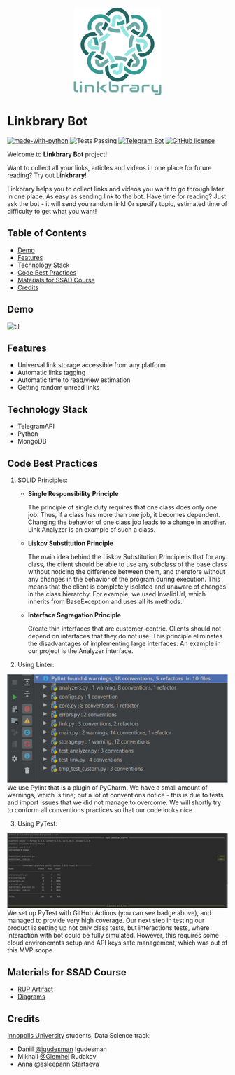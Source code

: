 <p align="center">
  <img src="https://github.com/igudesman/linkbrary/blob/master/logos/linkbrary_logo_with_text.png" />
</p>

# Linkbrary Bot #
[![made-with-python](https://img.shields.io/badge/Made%20with-Python-1f425f.svg)](https://www.python.org/)
![Tests Passing](https://github.com/igudesman/linkbrary/actions/workflows/test-github-actions.yml/badge.svg)
[![Telegram Bot](https://img.shields.io/badge/bot-%20%20on%20Telegram-2ba2d9.svg)](https://t.me/linkbrary_bot)
[![GitHub license](https://img.shields.io/github/license/Naereen/StrapDown.js.svg)](https://github.com/Naereen/StrapDown.js/blob/master/LICENSE)

Welcome to **Linkbrary Bot** project!

Want to collect all your links, articles and videos in one place for future reading? Try out **Linkbrary**!

Linkbrary helps you to collect links and videos you want to go through later in one place. As easy as sending link to the bot.
Have time for reading? Just ask the bot - it will send you random link! Or specify topic, estimated time of difficulty to get what you want!

## Table of Contents
* [Demo](#demo)
* [Features](#features)
* [Technology Stack](#technology-stack)
* [Code Best Practices](#code-best-practices)
* [Materials for SSAD Course](#materials-for-ssad-course)
* [Credits](#credits)

## Demo <a name="demo"></a>
![til](https://github.com/igudesman/linkbrary/blob/master/demo/demoLinkbrary.gif)

## Features <a name="features"></a>
* Universal link storage accessible from any platform
* Automatic links tagging
* Automatic time to read/view estimation
* Getting random unread links

## Technology Stack <a name="technology-stack"></a>
* TelegramAPI
* Python
* MongoDB

## Code Best Practices <a name="code-best-practices"></a>
1. SOLID Principles:
    * **Single Responsibility Principle**
    
      The principle of single duty requires that one class does only one job. Thus, if a class has more than one job, it becomes dependent. Changing the behavior of one class job leads to a change in another. Link Analyzer is an example of such a class.
    * **Liskov Substitution Principle**
    
      The main idea behind the Liskov Substitution Principle is that for any class, the client should be able to use any subclass of the base class without noticing the        difference between them, and therefore without any changes in the behavior of the program during execution. This means that the client is completely isolated and unaware of  changes in the class hierarchy. For example, we used InvalidUrl, which inherits from BaseException and uses all its methods.
    * **Interface Segregation Principle**
    
      Create thin interfaces that are customer-centric. Clients should not depend on interfaces that they do not use. This principle eliminates the disadvantages of implementing   large interfaces. An example in our project is the Analyzer interface.

2. Using Linter:
<img src="https://github.com/igudesman/linkbrary/blob/master/demo/pylint.png" />
We use Pylint that is a plugin of PyCharm. We have a small amount of warnings, which is fine; but a lot of conventions notice - this is due to tests and import issues that we did not manage to overcome. We will shortly try to conform all conventions practices so that our code looks nice.

3. Using PyTest:
<img src="https://github.com/igudesman/linkbrary/blob/master/demo/pytest-coverage.png" />
We set up PyTest with GitHub Actions (you can see badge above), and managed to provide very high coverage. Our next step in testing our product is setting up not only class tests, but interactions tests, where interaction with bot could be fully simulated. However, this requires some cloud environemnts setup and API keys safe management, which was out of this MVP scope.

## Materials for SSAD Course <a name="materials-for-ssad-course"></a>
* [RUP Artifact](https://docs.google.com/document/d/1NvzGc7YgpdCWJnEomHVriLlVA9wztOa5/edit?usp=sharing&ouid=106934281615236387751&rtpof=true&sd=true)
* [Diagrams](https://github.com/igudesman/linkbrary/blob/master/diagrams)

## Credits <a name="credits"></a>
[Innopolis University](https://innopolis.university/en/) students, Data Science track:
* Daniil [@igudesman](https://github.com/igudesman) Igudesman
* Mikhail [@Glemhel](https://github.com/Glemhel) Rudakov
* Anna [@asleepann](https://github.com/asleepann) Startseva
